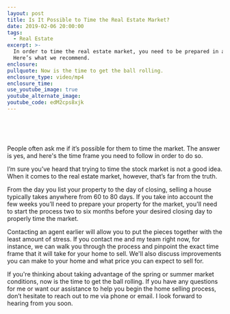 ```yaml
---
layout: post
title: Is It Possible to Time the Real Estate Market?
date: 2019-02-06 20:00:00
tags:
  - Real Estate
excerpt: >-
  In order to time the real estate market, you need to be prepared in advance.
  Here’s what we recommend.
enclosure:
pullquote: Now is the time to get the ball rolling.
enclosure_type: video/mp4
enclosure_time:
use_youtube_image: true
youtube_alternate_image:
youtube_code: edM2cps8xjk
---
```


&nbsp;

&nbsp;

People often ask me if it’s possible for them to time the market. The answer is yes, and here's the time frame you need to follow in order to do so.

I’m sure you’ve heard that trying to time the stock market is not a good idea. When it comes to the real estate market, however, that’s far from the truth.

From the day you list your property to the day of closing, selling a house typically takes anywhere from 60 to 80 days. If you take into account the few weeks you’ll need to prepare your property for the market, you'll need to start the process two to six months before your desired closing day to properly time the market.

Contacting an agent earlier will allow you to put the pieces together with the least amount of stress. If you contact me and my team right now, for instance, we can walk you through the process and pinpoint the exact time frame that it will take for your home to sell. We'll also discuss improvements you can make to your home and what price you can expect to sell for.

If you're thinking about taking advantage of the spring or summer market conditions, now is the time to get the ball rolling. If you have any questions for me or want our assistance to help you begin the home selling process, don’t hesitate to reach out to me via phone or email. I look forward to hearing from you soon.